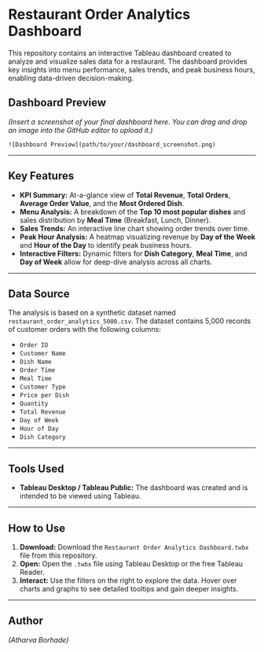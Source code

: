 # Restaurant Order Analytics Dashboard

This repository contains an interactive Tableau dashboard created to analyze and visualize sales data for a restaurant. The dashboard provides key insights into menu performance, sales trends, and peak business hours, enabling data-driven decision-making.

## Dashboard Preview

*(Insert a screenshot of your final dashboard here. You can drag and drop an image into the GitHub editor to upload it.)*

`![Dashboard Preview](path/to/your/dashboard_screenshot.png)`

---

## Key Features

* **KPI Summary:** At-a-glance view of **Total Revenue**, **Total Orders**, **Average Order Value**, and the **Most Ordered Dish**.
* **Menu Analysis:** A breakdown of the **Top 10 most popular dishes** and sales distribution by **Meal Time** (Breakfast, Lunch, Dinner).
* **Sales Trends:** An interactive line chart showing order trends over time.
* **Peak Hour Analysis:** A heatmap visualizing revenue by **Day of the Week** and **Hour of the Day** to identify peak business hours.
* **Interactive Filters:** Dynamic filters for **Dish Category**, **Meal Time**, and **Day of Week** allow for deep-dive analysis across all charts.

---

## Data Source

The analysis is based on a synthetic dataset named `restaurant_order_analytics_5000.csv`. The dataset contains 5,000 records of customer orders with the following columns:

* `Order ID`
* `Customer Name`
* `Dish Name`
* `Order Time`
* `Meal Time`
* `Customer Type`
* `Price per Dish`
* `Quantity`
* `Total Revenue`
* `Day of Week`
* `Hour of Day`
* `Dish Category`

---

## Tools Used

* **Tableau Desktop / Tableau Public:** The dashboard was created and is intended to be viewed using Tableau.

---

## How to Use

1.  **Download:** Download the `Restaurant Order Analytics Dashboard.twbx` file from this repository.
2.  **Open:** Open the `.twbx` file using Tableau Desktop or the free Tableau Reader.
3.  **Interact:** Use the filters on the right to explore the data. Hover over charts and graphs to see detailed tooltips and gain deeper insights.

---

## Author

*(Atharva Borhade)*
